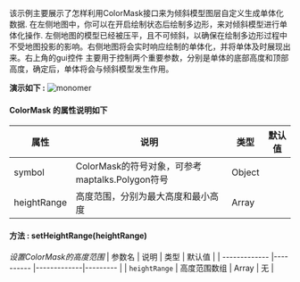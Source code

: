 该示例主要展示了怎样利用ColorMask接口来为倾斜模型图层自定义生成单体化数据. 在左侧地图中，你可以在开启绘制状态后绘制多边形，来对倾斜模型进行单体化操作.
左侧地图的模型已经被压平，且不可倾斜，以确保在绘制多边形过程中不受地图投影的影响。右侧地图将会实时响应绘制的单体化，并将单体及时展现出来。右上角的gui控件
主要用于控制两个重要参数，分别是单体的底部高度和顶部高度，确定后，单体将会与倾斜模型发生作用。

**演示如下 :**
![monomer](https://user-images.githubusercontent.com/5208386/231989198-1092ce95-0805-4019-a859-75c371a24d4a.gif)

#### ColorMask 的属性说明如下

| 属性   | 说明              | 类型    | 默认值          |
| ------ | ----------------- | ------- | --------------- |
| symbol | ColorMask的符号对象，可参考maptalks.Polygon符号 | Object |            |
| heightRange  | 高度范围，分别为最大高度和最小高度      | Array  |             |

#### 方法 : setHeightRange(heightRange)
_设置ColorMask的高度范围_
| 参数名 | 说明 | 类型 | 默认值 |
| ------------- |---------- |-------------|--------- |
| `heightRange`     | 高度范围数组 | Array | 无 |
